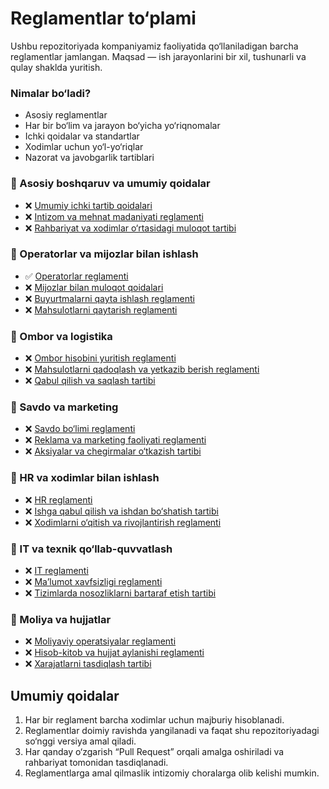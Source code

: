 # Reglamentlar to‘plami

Ushbu repozitoriyada kompaniyamiz faoliyatida qo‘llaniladigan barcha reglamentlar jamlangan. Maqsad — ish jarayonlarini bir xil, tushunarli va qulay shaklda yuritish.

### Nimalar bo‘ladi?
- Asosiy reglamentlar
- Har bir bo‘lim va jarayon bo‘yicha yo‘riqnomalar
- Ichki qoidalar va standartlar
- Xodimlar uchun yo‘l-yo‘riqlar
- Nazorat va javobgarlik tartiblari

### 📌 Asosiy boshqaruv va umumiy qoidalar
- ❌ [Umumiy ichki tartib qoidalari](reglaments/umumiy_tartib.md)
- ❌ [Intizom va mehnat madaniyati reglamenti](reglaments/intizom_mehnat_madaniyati.md)
- ❌ [Rahbariyat va xodimlar o‘rtasidagi muloqot tartibi](reglaments/rahbariyat_muloqot_tartibi.md)

### 📌 Operatorlar va mijozlar bilan ishlash
- ✅ [Operatorlar reglamenti](reglaments/operators.md)
- ❌ [Mijozlar bilan muloqot qoidalari](reglaments/mijozlar_muloqot_qoidalari.md)
- ❌ [Buyurtmalarni qayta ishlash reglamenti](reglaments/buyurtmalar_qayta_ishlash.md)
- ❌ [Mahsulotlarni qaytarish reglamenti](reglaments/qaytarish_reglamenti.md)

### 📌 Ombor va logistika
- ❌ [Ombor hisobini yuritish reglamenti](reglaments/ombor_hisobi.md)
- ❌ [Mahsulotlarni qadoqlash va yetkazib berish reglamenti](reglaments/qadoqlash_va_yetkazib_berish.md)
- ❌ [Qabul qilish va saqlash tartibi](reglaments/qabul_qilish_va_saqlash.md)

### 📌 Savdo va marketing
- ❌ [Savdo bo‘limi reglamenti](reglaments/savdo_bolim_reglamenti.md)
- ❌ [Reklama va marketing faoliyati reglamenti](reglaments/reklama_marketing_faoliyati.md)
- ❌ [Aksiyalar va chegirmalar o‘tkazish tartibi](reglaments/aksiyalar_va_chegirmalar.md)

### 📌 HR va xodimlar bilan ishlash
- ❌ [HR reglamenti](reglaments/hr_reglament.md)
- ❌ [Ishga qabul qilish va ishdan bo‘shatish tartibi](reglaments/ishga_qabul_va_boshatish.md)
- ❌ [Xodimlarni o‘qitish va rivojlantirish reglamenti](reglaments/xodimlarni_oqitish_va_rivojlantirish.md)

### 📌 IT va texnik qo‘llab-quvvatlash
- ❌ [IT reglamenti](reglaments/it_reglament.md)
- ❌ [Ma’lumot xavfsizligi reglamenti](reglaments/malumot_xavfsizligi.md)
- ❌ [Tizimlarda nosozliklarni bartaraf etish tartibi](reglaments/tizim_nosozlik_bartaraf.md)

### 📌 Moliya va hujjatlar
- ❌ [Moliyaviy operatsiyalar reglamenti](reglaments/moliya_reglament.md)
- ❌ [Hisob-kitob va hujjat aylanishi reglamenti](reglaments/hisob_kitob_va_hujjat_aylanishi.md)
- ❌ [Xarajatlarni tasdiqlash tartibi](reglaments/xarajatlarni_tasdiqlash.md)

## Umumiy qoidalar
1. Har bir reglament barcha xodimlar uchun majburiy hisoblanadi.  
2. Reglamentlar doimiy ravishda yangilanadi va faqat shu repozitoriyadagi so‘nggi versiya amal qiladi.  
3. Har qanday o‘zgarish “Pull Request” orqali amalga oshiriladi va rahbariyat tomonidan tasdiqlanadi.  
4. Reglamentlarga amal qilmaslik intizomiy choralarga olib kelishi mumkin.  
